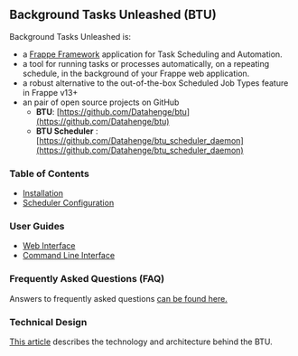 ## Background Tasks Unleashed (BTU)
Background Tasks Unleashed is:

* a <a href="https://frappeframework.com" target="_blank">Frappe Framework</a> application for Task Scheduling and Automation.
* a tool for running tasks or processes automatically, on a repeating schedule, in the background of your Frappe web application.
* a robust alternative to the out-of-the-box Scheduled Job Types feature in Frappe v13+
* an pair of open source projects on GitHub
  * **BTU**: [https://github.com/Datahenge/btu](https://github.com/Datahenge/btu)
  * **BTU Scheduler** : [https://github.com/Datahenge/btu_scheduler_daemon](https://github.com/Datahenge/btu_scheduler_daemon)

### Table of Contents
* [Installation](https://datahenge.github.io/btu/installation.html)
* [Scheduler Configuration](https://datahenge.github.io/btu/configuration.html)

### User Guides
  * [Web Interface](https://datahenge.github.io/btu/guide_web.html)
  * [Command Line Interface](https://datahenge.github.io/btu/guide_cli.html)

### Frequently Asked Questions (FAQ)
Answers to frequently asked questions [can be found here.](https://datahenge.github.io/btu/faq.html)

### Technical Design
[This article](https://datahenge.github.io/btu/technical_design.html) describes the technology and architecture behind the BTU.
